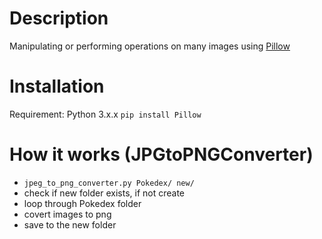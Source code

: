# Description

Manipulating or performing operations on many images using [Pillow](https://pillow.readthedocs.io/en/stable/)

# Installation

Requirement: Python 3.x.x
`pip install Pillow`

# How it works (JPGtoPNGConverter)

- `jpeg_to_png_converter.py Pokedex/ new/`
- check if new folder exists, if not create
- loop through Pokedex folder
- covert images to png
- save to the new folder
